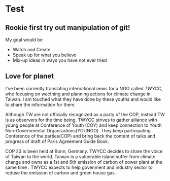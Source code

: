 # Test


Rookie first try out manipulation of git!
---------
My goal would be

- Watch and Create
- Speak up for what you believe
- Mix-up ideas in ways you have not ever tried

Love for planet
---------

I've been currently translating international news for a NGO called *TWYCC*, 
who focusing on wacthing and planning actions for climate change in Taiwan.
I am touched what they have done by these youths and would like to share the information for them.

Although TW are not officially recognized as a party of the COP, instead TW is as observers for the time being.
TWYCC strives to gather alliance with young people at Conference of Youth (COY) and 
keep connection to Youth Non-Governmental Organizations(YOUNGO).
They keep participating Conference of the parties(COP) and bring back the content of talks 
and progress of draft of Paris Agreement Guide Book.

COP 23 is been held at Bonn, Germany. 
TWYCC decides to share the voice of Taiwan to the world.
Taiwan is a vulnerable island suffer from climate change and owns as a 1st and 6th emission of carbon of power plant at the same time . 
TWYCC expects to help govenment and industry sector to reduse the emission of carbon and green house gas.




